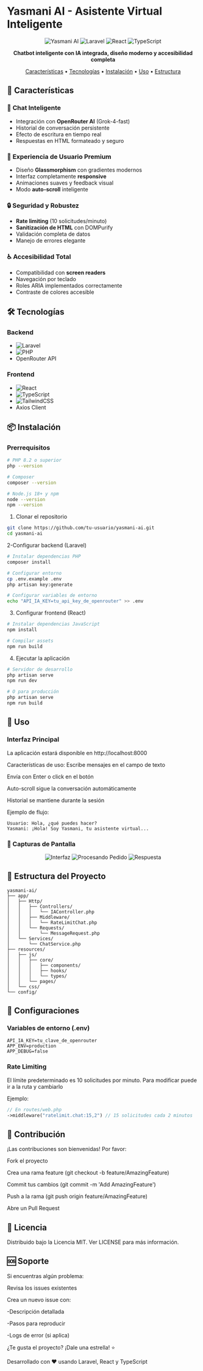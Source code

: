 # Yasmani AI - Asistente Virtual Inteligente

<div align="center">

![Yasmani AI](https://img.shields.io/badge/Yasmani-AI-purple?style=for-the-badge&logo=ai)
![Laravel](https://img.shields.io/badge/Laravel-11-FF2D20?style=for-the-badge&logo=laravel)
![React](https://img.shields.io/badge/React-18-61DAFB?style=for-the-badge&logo=react)
![TypeScript](https://img.shields.io/badge/TypeScript-5.0-3178C6?style=for-the-badge&logo=typescript)

**Chatbot inteligente con IA integrada, diseño moderno y accesibilidad completa**

[Características](#-características) • [Tecnologías](#-tecnologías) • [Instalación](#-instalación) • [Uso](#-uso) • [Estructura](#-estructura-del-proyecto)

</div>

## 🚀 Características

### 💬 **Chat Inteligente**
- Integración con **OpenRouter AI** (Grok-4-fast)
- Historial de conversación persistente
- Efecto de escritura en tiempo real
- Respuestas en HTML formateado y seguro

### 🎨 **Experiencia de Usuario Premium**
- Diseño **Glassmorphism** con gradientes modernos
- Interfaz completamente **responsive**
- Animaciones suaves y feedback visual
- Modo **auto-scroll** inteligente

### 🔒 **Seguridad y Robustez**
- **Rate limiting** (10 solicitudes/minuto)
- **Sanitización de HTML** con DOMPurify
- Validación completa de datos
- Manejo de errores elegante

### ♿ **Accesibilidad Total**
- Compatibilidad con **screen readers**
- Navegación por teclado
- Roles ARIA implementados correctamente
- Contraste de colores accesible

## 🛠️ Tecnologías

### **Backend**
- ![Laravel](https://img.shields.io/badge/Laravel-11-FF2D20?style=flat-square&logo=laravel)
- ![PHP](https://img.shields.io/badge/PHP-8.2-777BB4?style=flat-square&logo=php)
- OpenRouter API

### **Frontend**
- ![React](https://img.shields.io/badge/React-18-61DAFB?style=flat-square&logo=react)
- ![TypeScript](https://img.shields.io/badge/TypeScript-5.0-3178C6?style=flat-square&logo=typescript)
- ![TailwindCSS](https://img.shields.io/badge/Tailwind-3.0-38B2AC?style=flat-square&logo=tailwind-css)
- Axios Client

## 📦 Instalación

### Prerrequisitos
```bash
# PHP 8.2 o superior
php --version

# Composer
composer --version

# Node.js 18+ y npm
node --version
npm --version
```

1. Clonar el repositorio
```bash
git clone https://github.com/tu-usuario/yasmani-ai.git
cd yasmani-ai
```

2-Configurar backend (Laravel)
```bash
# Instalar dependencias PHP
composer install

# Configurar entorno
cp .env.example .env
php artisan key:generate

# Configurar variables de entorno
echo "API_IA_KEY=tu_api_key_de_openrouter" >> .env
```

3. Configurar frontend (React)
```bash
# Instalar dependencias JavaScript
npm install

# Compilar assets
npm run build
```

4. Ejecutar la aplicación
```bash
# Servidor de desarrollo
php artisan serve
npm run dev

# O para producción
php artisan serve
npm run build
```

## 🎯 Uso

### Interfaz Principal
La aplicación estará disponible en http://localhost:8000

Características de uso:
Escribe mensajes en el campo de texto

Envía con Enter o click en el botón

Auto-scroll sigue la conversación automáticamente

Historial se mantiene durante la sesión

Ejemplo de flujo:
```text
Usuario: Hola, ¿qué puedes hacer?
Yasmani: ¡Hola! Soy Yasmani, tu asistente virtual...
```
### 📸 Capturas de Pantalla 
<div align="center">
  
![Interfaz](./screenshots/foto-1.png)
![Procesando Pedido](./screenshots/foto-2.png)
![Respuesta](./screenshots/foto-3.png)
</div>

## 📁 Estructura del Proyecto
```text
yasmani-ai/
├── app/
│   ├── Http/
│   │   ├── Controllers/
│   │   │   └── IAController.php
│   │   ├── Middleware/
│   │   │   └── RateLimitChat.php
│   │   └── Requests/
│   │       └── MessageRequest.php
│   └── Services/
│       └── ChatService.php
├── resources/
│   ├── js/
│   │   ├── core/
│   │   │   ├── components/
│   │   │   ├── hooks/
│   │   │   └── types/
│   │   └── pages/
│   └── css/
└── config/
```
## 🔧 Configuraciones

### Variables de entorno (.env)
```env
API_IA_KEY=tu_clave_de_openrouter
APP_ENV=production
APP_DEBUG=false
```

### Rate Limiting
El límite predeterminado es 10 solicitudes por minuto. Para modificar puede ir a la ruta y cambiarlo 

Ejemplo:
```php
// En routes/web.php
->middleware("ratelimit.chat:15,2") // 15 solicitudes cada 2 minutos
```

## 🤝 Contribución
¡Las contribuciones son bienvenidas! Por favor:

Fork el proyecto

Crea una rama feature (git checkout -b feature/AmazingFeature)

Commit tus cambios (git commit -m 'Add AmazingFeature')

Push a la rama (git push origin feature/AmazingFeature)

Abre un Pull Request

## 📄 Licencia
Distribuido bajo la Licencia MIT. Ver LICENSE para más información.

## 🆘 Soporte
Si encuentras algún problema:

Revisa los issues existentes

Crea un nuevo issue con:

  -Descripción detallada

  -Pasos para reproducir

  -Logs de error (si aplica)


¿Te gusta el proyecto? ¡Dale una estrella! ⭐

Desarrollado con ❤️ usando Laravel, React y TypeScript
